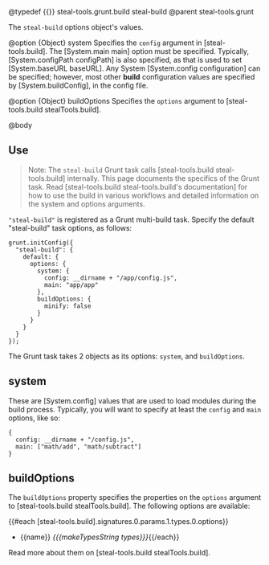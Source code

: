 @typedef {{}} steal-tools.grunt.build steal-build
@parent steal-tools.grunt 

The `steal-build` options object's values.

@option {Object} system Specifies the `config` argument in
[steal-tools.build]. The [System.main main] option must be specified. Typically,
[System.configPath configPath] is also specified, as that is used to set 
[System.baseURL baseURL].  Any System [System.config configuration] can be specified; however,
most other __build__ configuration values are specified
by [System.buildConfig], in the config file.

@option {Object} buildOptions Specifies the `options` argument 
to [steal-tools.build stealTools.build].


@body

## Use

> Note: The `steal-build` Grunt task calls [steal-tools.build steal-tools.build] 
internally. This page documents the specifics of the Grunt task. Read
[steal-tools.build steal-tools.build's documentation] for how to use
the build in various workflows and detailed information
on the system and options arguments.

`"steal-build"` is registered as a Grunt multi-build task. Specify the
default "steal-build" task options, as follows:

    grunt.initConfig({
      "steal-build": {
        default: {
          options: {
            system: {
              config: __dirname + "/app/config.js",
              main: "app/app"
            },
            buildOptions: {
              minify: false
            }
          }
        }
      }
    });

The Grunt task takes 2 objects as its 
options: `system`, and `buildOptions`.

## system

These are [System.config] values that are used to 
load modules during the build process. Typically, you will want 
to specify at least the `config` and `main` options, like so:

    {
	  config: __dirname + "/config.js",
      main: ["math/add", "math/subtract"]
    }

## buildOptions

The `buildOptions` property specifies the properties on the `options`
argument to [steal-tools.build stealTools.build]. The following options are available:

{{#each [steal-tools.build].signatures.0.params.1.types.0.options}}
 - {{name}} <i>{{{makeTypesString types}}}</i>{{/each}}
 


Read more about them on [steal-tools.build stealTools.build].

